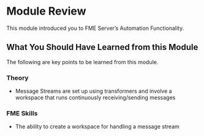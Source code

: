# Module Review

This module introduced you to FME Server’s Automation Functionality.

## What You Should Have Learned from this Module ##

The following are key points to be learned from this module.

### Theory ###

- Message Streams are set up using transformers and involve a workspace that runs continuously receiving/sending messages


### FME Skills ###

- The ability to create a workspace for handling a message stream
